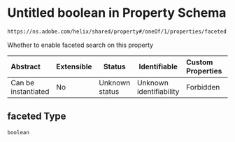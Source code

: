 # Untitled boolean in Property Schema

```txt
https://ns.adobe.com/helix/shared/property#/oneOf/1/properties/faceted
```

Whether to enable faceted search on this property


| Abstract            | Extensible | Status         | Identifiable            | Custom Properties | Additional Properties | Access Restrictions | Defined In                                                            |
| :------------------ | ---------- | -------------- | ----------------------- | :---------------- | --------------------- | ------------------- | --------------------------------------------------------------------- |
| Can be instantiated | No         | Unknown status | Unknown identifiability | Forbidden         | Allowed               | none                | [property.schema.json\*](property.schema.json "open original schema") |

## faceted Type

`boolean`
